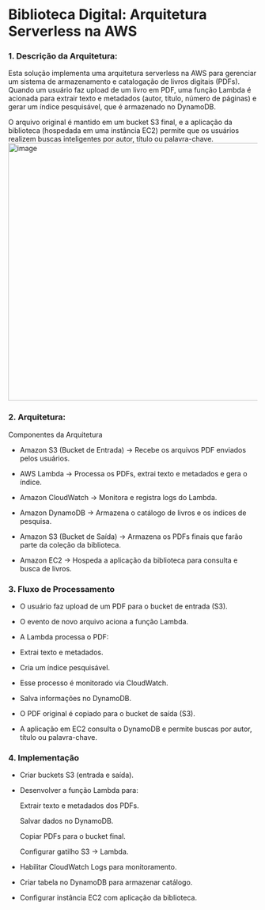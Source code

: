 # Biblioteca Digital: Arquitetura Serverless na AWS


### 1. Descrição da Arquitetura:
   
  Esta solução implementa uma arquitetura serverless na AWS para gerenciar um sistema de armazenamento e catalogação de livros digitais (PDFs).
  Quando um usuário faz upload de um livro em PDF, uma função Lambda é acionada para extrair texto e metadados (autor, título, número de páginas) e gerar um índice pesquisável, que é armazenado no DynamoDB.
  
  O arquivo original é mantido em um bucket S3 final, e a aplicação da biblioteca (hospedada em uma instância EC2) permite que os usuários realizem buscas inteligentes por autor, título ou palavra-chave.
  <img width="646" height="521" alt="image" src="https://github.com/user-attachments/assets/0e323e9a-da7f-4330-872f-f522b74020c6" />

### 2. Arquitetura:
 Componentes da Arquitetura

 - Amazon S3 (Bucket de Entrada) → Recebe os arquivos PDF enviados pelos usuários.

 - AWS Lambda → Processa os PDFs, extrai texto e metadados e gera o índice.

 - Amazon CloudWatch → Monitora e registra logs do Lambda.

 - Amazon DynamoDB → Armazena o catálogo de livros e os índices de pesquisa.

 - Amazon S3 (Bucket de Saída) → Armazena os PDFs finais que farão parte da coleção da biblioteca.

 - Amazon EC2 → Hospeda a aplicação da biblioteca para consulta e busca de livros.

### 3. Fluxo de Processamento

 - O usuário faz upload de um PDF para o bucket de entrada (S3).

 - O evento de novo arquivo aciona a função Lambda.

 - A Lambda processa o PDF:

 - Extrai texto e metadados.

 - Cria um índice pesquisável.

 - Esse processo é monitorado via CloudWatch.

 - Salva informações no DynamoDB.

 - O PDF original é copiado para o bucket de saída (S3).

 - A aplicação em EC2 consulta o DynamoDB e permite buscas por autor, título ou palavra-chave.

### 4. Implementação

 - Criar buckets S3 (entrada e saída).

 - Desenvolver a função Lambda para:

      Extrair texto e metadados dos PDFs.
      
      Salvar dados no DynamoDB.
      
      Copiar PDFs para o bucket final.
      
      Configurar gatilho S3 → Lambda.

 - Habilitar CloudWatch Logs para monitoramento.

 - Criar tabela no DynamoDB para armazenar catálogo.

 - Configurar instância EC2 com aplicação da biblioteca.








